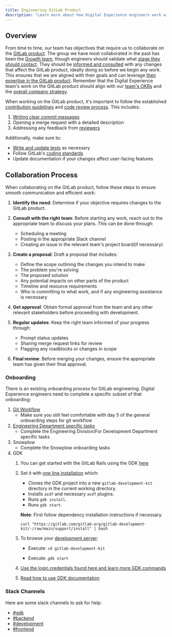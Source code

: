 ```yaml
---
title: Engineering GitLab Product
description: "Learn more about how Digital Experience engineers work with the GitLab Product."
---
```


## Overview

From time to time, our team has objectives that require us to collaborate on the [GitLab product](https://gitlab.com/gitlab-org/gitlab). The group we have most collaborated in the past has been the [Growth team](/handbook/engineering/development/growth/), though engineers should validate what [stage they should contact](/handbook/product/categories/). They should be [informed and consulted](/handbook/people-group/directly-responsible-individuals/#dri-consulted-informed-dci) with any changes that affect the GitLab product, ideally doing so before we begin any work. This ensures that we are aligned with their goals and can leverage [their expertise in the GitLab product](/handbook/values/#reach-across-company-departments). Remember that the Digital Experience team's work on the GitLab product should align with our [team's OKRs](/handbook/company/okrs/) and the [overall company strategy](/handbook/company/strategy/).

When working on the GitLab product, it's important to follow the established [contribution guidelines](https://docs.gitlab.com/ee/development/contributing/) and [code review process](https://docs.gitlab.com/ee/development/code_review.html). This includes:

1. [Writing clear commit messages](https://docs.gitlab.com/ee/development/contributing/merge_request_workflow.html#commit-messages-guidelines)
2. Opening a merge request with a detailed description
3. Addressing any feedback from [reviewers](https://docs.gitlab.com/ee/development/code_review.html#reviewer-roulette)

Additionally, make sure to:

- [Write and update tests](https://docs.gitlab.com/ee/development/code_review.html#quality) as necessary
- Follow GitLab's [coding standards](https://docs.gitlab.com/ee/development/contributing/style_guides/)
- Update documentation if your changes affect user-facing features

## Collaboration Process

When collaborating on the GitLab product, follow these steps to ensure smooth communication and efficient work:

1. **Identify the need**: Determine if your objective requires changes to the GitLab product.

2. **Consult with the right team**: Before starting any work, reach out to the appropriate team to discuss your plans. This can be done through:
   - Scheduling a meeting
   - Posting in the appropriate Slack channel
   - Creating an issue in the relevant team's project board(if necessary)

3. **Create a proposal**: Draft a proposal that includes:
   - Define the scope outlining the changes you intend to make
   - The problem you're solving
   - The proposed solution
   - Any potential impacts on other parts of the product
   - Timeline and resource requirements
   - Who is committing to what work, and if any engineering assistance is necessary

4. **Get approval**: Obtain formal approval from the team and any other relevant stakeholders before proceeding with development.

5. **Regular updates**: Keep the right team informed of your progress through:
   - Prompt status updates
   - Sharing merge request links for review
   - Flagging any roadblocks or changes in scope

6. **Final review**: Before merging your changes, ensure the appropriate team has given their final approval.

### Onboarding

There is an existing onboarding process for GitLab engineering. Digital Experience engineers need to complete a specific subset of that onboarding:

1. [Git Workflow](https://gitlab.com/gitlab-com/people-group/people-operations/employment-templates/-/blob/main/.gitlab/issue_templates/onboarding.md#day-5-git)
   - Make sure you still feel comfortable with day 5 of the general onboarding steps for git workflow
2. [Engineering Department specific tasks](https://gitlab.com/gitlab-com/people-group/people-operations/employment-templates/-/blob/main/.gitlab/issue_templates/onboarding_tasks/department_development.md)
   - Complete the Engineering Division/For Development Department specific tasks
3. Snowplow
   - Complete the Snowplow onboarding tasks
4. GDK
   1. You can get started with the GitLab Rails using the GDK [here](https://gitlab.com/gitlab-org/gitlab-development-kit)
   2. Set it with [one line installation](https://gitlab.com/gitlab-org/gitlab-development-kit#supported-methods) which:
      - Clones the GDK project into a new `gitlab-development-kit` directory in the current working directory.
      - Installs `asdf` and necessary `asdf` plugins.
      - Runs `gdk install`.
      - Runs `gdk start`.

      **Note**:  First follow dependency installation instructions if necessary.

      `curl "https://gitlab.com/gitlab-org/gitlab-development-kit/-/raw/main/support/install" | bash`
   3. To browse your [development server](https://gitlab.com/gitlab-org/gitlab-development-kit/-/blob/main/doc/howto/browse.md):

      - Execute: `cd gitlab-development-kit`

      - Execute: `gdk start`

   4. [Use the login credentials found here and learn more GDK commands](https://gitlab.com/gitlab-org/gitlab-development-kit/-/blob/main/doc/gdk_commands.md)
   5. [Read how to use GDK documentation](https://gitlab.com/gitlab-org/gitlab-development-kit/-/blob/main/doc/howto/index.md)

### Slack Channels

Here are some slack channels to ask for help:

- [#gdk](https://gitlab.slack.com/archives/C2Z9A056E)
- [#backend](https://gitlab.slack.com/archives/C8HG8D9MY)
- [#development](https://gitlab.slack.com/archives/C02PF508L)
- [#frontend](https://gitlab.slack.com/archives/C0GQHHPGW)
